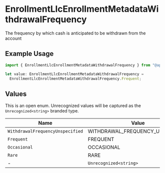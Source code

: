 # EnrollmentLlcEnrollmentMetadataWithdrawalFrequency

The frequency by which cash is anticipated to be withdrawn from the account

## Example Usage

```typescript
import { EnrollmentLlcEnrollmentMetadataWithdrawalFrequency } from "@apexfintechsolutions/ascend-sdk/models/components";

let value: EnrollmentLlcEnrollmentMetadataWithdrawalFrequency =
  EnrollmentLlcEnrollmentMetadataWithdrawalFrequency.Frequent;
```

## Values

This is an open enum. Unrecognized values will be captured as the `Unrecognized<string>` branded type.

| Name                             | Value                            |
| -------------------------------- | -------------------------------- |
| `WithdrawalFrequencyUnspecified` | WITHDRAWAL_FREQUENCY_UNSPECIFIED |
| `Frequent`                       | FREQUENT                         |
| `Occasional`                     | OCCASIONAL                       |
| `Rare`                           | RARE                             |
| -                                | `Unrecognized<string>`           |
